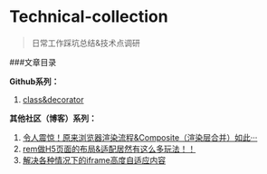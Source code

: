 # Technical-collection
> 日常工作踩坑总结&技术点调研

###文章目录

**Github系列：**

1. [class&decorator](./class&decorator/class&decorator.md)

**其他社区（博客）系列：**

1. [令人震惊！原来浏览器渲染流程&Composite（渲染层合并）如此···](https://segmentfault.com/a/1190000014520786)
2. [rem做H5页面的布局&适配居然有这么多玩法！！](https://segmentfault.com/a/1190000012804903)
3. [解决各种情况下的iframe高度自适应内容](https://segmentfault.com/a/1190000011507804)